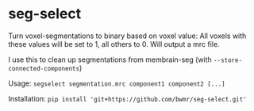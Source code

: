 # seg-select
Turn voxel-segmentations to binary based on voxel value: All voxels with these values will be set to 1, all others to 0. Will output a mrc file. 

I use this to clean up segmentations from membrain-seg (with ``--store-connected-components``)

Usage: ``segselect segmentation.mrc component1 component2 [...]``

Installation:
`pip install 'git+https://github.com/bwmr/seg-select.git'`